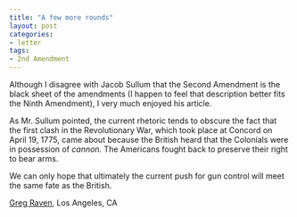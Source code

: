 ```yaml
---
title: "A few more rounds"
layout: post
categories:
- letter
tags:
- 2nd Amendment
---
```


Although I disagree with Jacob Sullum that the Second Amendment is the black sheet of the amendments (I happen to feel that description better fits the Ninth Amendment), I very much enjoyed his article.

As Mr. Sullum pointed, the current rhetoric tends to obscure the fact that the first clash in the Revolutionary War, which took place at Concord on April 19, 1775, came about because the British heard that the Colonials were in possession of *cannon.* The Americans fought back to preserve their right to bear arms.

We can only hope that ultimately the current push for gun control will meet the same fate as the British.

<a href="https://www.gregraven.org">Greg Raven</a>, Los Angeles, CA
